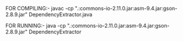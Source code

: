 FOR COMPILING:-    javac -cp ".:commons-io-2.11.0.jar:asm-9.4.jar:gson-2.8.9.jar" DependencyExtractor.java

FOR RUNNING:-      java -cp ".:commons-io-2.11.0.jar:asm-9.4.jar:gson-2.8.9.jar" DependencyExtractor

